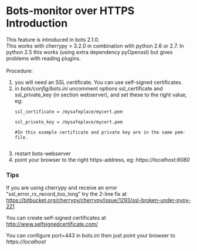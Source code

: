 # Bots-monitor over HTTPS Introduction #

This feature is introduced in bots 2.1.0.<br>
This works with cherrypy > 3.2.0 in combination with python 2.6 or 2.7. In python 2.5 this works (using extra dependency pyOpenssl) but gives problems with reading plugins.<br>
<br>
Procedure:<br>
<ol><li>you will need an SSL certificate. You can use self-signed certificates.<br>
</li><li>in <i>bots/config/bots.ini</i> uncomment options ssl_certificate and ssl_private_key (in section webserver), and set these to the right value, eg:<br>
<pre><code>ssl_certificate = /mysafeplace/mycert.pem <br>
ssl_private_key = /mysafeplace/mycert.pem<br>
#In this example certificate and private key are in the same pem-file.<br>
</code></pre>
</li><li>restart bots-webserver<br>
</li><li>point your browser to the right https-address, eg: <i>https://localhost:8080</i></li></ol>

<h3>Tips</h3>
If you are using cherrypy and receive an error "ssl_error_rx_record_too_long" try the 2-line fix at <a href='https://bitbucket.org/cherrypy/cherrypy/issue/1293/ssl-broken-under-pypy-221'>https://bitbucket.org/cherrypy/cherrypy/issue/1293/ssl-broken-under-pypy-221</a>

You can create self-signed certificates at <a href='http://www.selfsignedcertificate.com/'>http://www.selfsignedcertificate.com/</a>

You can configure port=443 in bots.ini then just point your browser to <i>https://localhost</i>